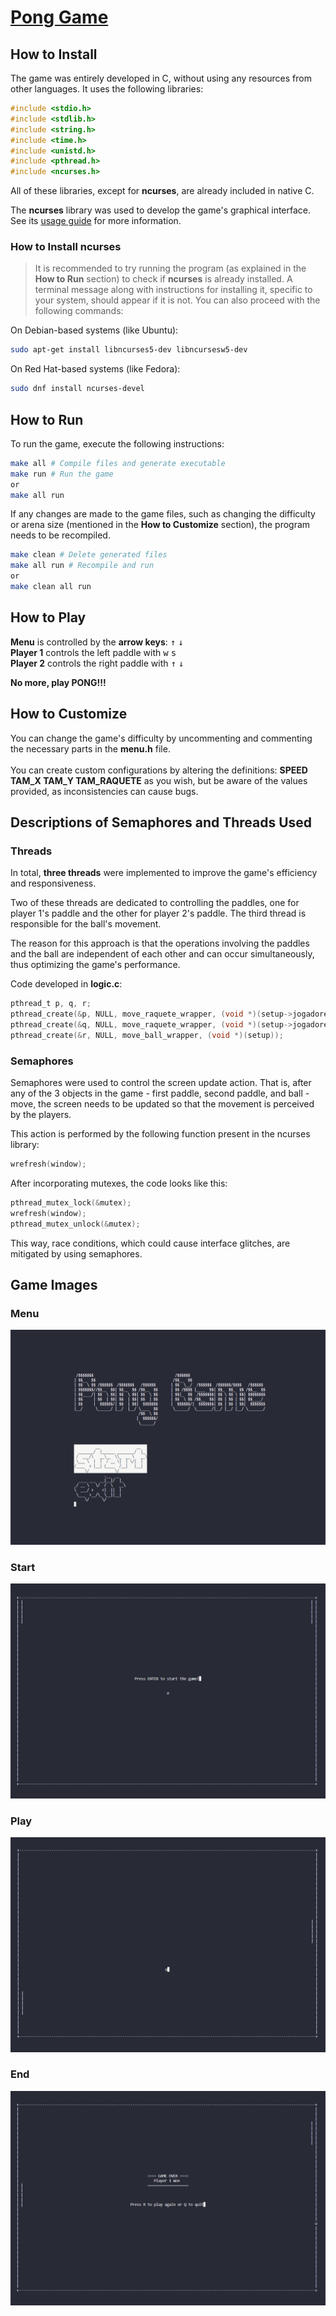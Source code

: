 # [Pong Game](https://github.com/GustavoZiel/Pong-Game)

## How to Install

The game was entirely developed in C, without using any resources from other languages. It uses the following libraries:

```c
#include <stdio.h>
#include <stdlib.h>
#include <string.h>
#include <time.h>
#include <unistd.h>
#include <pthread.h>
#include <ncurses.h>
```

All of these libraries, except for **ncurses**, are already included in native C.

The **ncurses** library was used to develop the game's graphical interface. See its [usage guide](https://tldp.org/HOWTO/NCURSES-Programming-HOWTO/) for more information.

### How to Install ncurses

> It is recommended to try running the program (as explained in the **How to Run** section) to check if **ncurses** is already installed. A terminal message along with instructions for installing it, specific to your system, should appear if it is not. You can also proceed with the following commands:

On Debian-based systems (like Ubuntu):

```sh
sudo apt-get install libncurses5-dev libncursesw5-dev
```

On Red Hat-based systems (like Fedora):

```sh
sudo dnf install ncurses-devel
```

## How to Run

To run the game, execute the following instructions:

```sh
make all # Compile files and generate executable
make run # Run the game
or
make all run
```

If any changes are made to the game files, such as changing the difficulty or arena size (mentioned in the **How to Customize** section), the program needs to be recompiled.

```sh
make clean # Delete generated files
make all run # Recompile and run
or 
make clean all run
```

## How to Play

**Menu** is controlled by the **arrow keys**: <kbd>↑</kbd> <kbd>↓</kbd> <br>
**Player 1** controls the left paddle with <kbd>w</kbd> <kbd>s</kbd> <br>
**Player 2** controls the right paddle with <kbd>↑</kbd> <kbd>↓</kbd> 

**No more, play PONG!!!**

## How to Customize

You can change the game's difficulty by uncommenting and commenting the necessary parts in the **menu.h** file.
<br><br>
You can create custom configurations by altering the definitions: **SPEED TAM_X TAM_Y TAM_RAQUETE** as you wish, but be aware of the values provided, as inconsistencies can cause bugs.

## Descriptions of Semaphores and Threads Used

### Threads

In total, **three threads** were implemented to improve the game's efficiency and responsiveness.

Two of these threads are dedicated to controlling the paddles, one for player 1's paddle and the other for player 2's paddle. The third thread is responsible for the ball's movement.

The reason for this approach is that the operations involving the paddles and the ball are independent of each other and can occur simultaneously, thus optimizing the game's performance.

Code developed in **logic.c**:

```c
pthread_t p, q, r;
pthread_create(&p, NULL, move_raquete_wrapper, (void *)(setup->jogadores[0]));
pthread_create(&q, NULL, move_raquete_wrapper, (void *)(setup->jogadores[1]));
pthread_create(&r, NULL, move_ball_wrapper, (void *)(setup));
```

### Semaphores

Semaphores were used to control the screen update action. That is, after any of the 3 objects in the game - first paddle, second paddle, and ball - move, the screen needs to be updated so that the movement is perceived by the players.

This action is performed by the following function present in the ncurses library:

```c++
wrefresh(window);
```

After incorporating mutexes, the code looks like this:

```c++
pthread_mutex_lock(&mutex);
wrefresh(window);
pthread_mutex_unlock(&mutex);
```

This way, race conditions, which could cause interface glitches, are mitigated by using semaphores.

## Game Images

### Menu

![Menu](Images/Menu.png)

### Start

![Start](Images/Start.png)

### Play

![Play](Images/Play.png)

### End

![End](Images/End.png)
